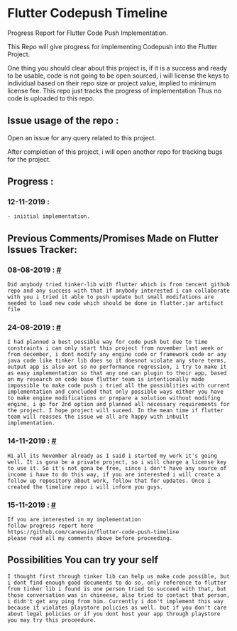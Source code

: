 #   Flutter Codepush Timeline
Progress Report for Flutter Code Push Implementation.

This Repo will give progress for implementing Codepush into the Flutter Project.

One thing you should clear about this project is, if it is a success and ready to be usable, code is not going to be open sourced, i will license the keys to individual based on their repo size or project value, implied to minimum license fee. This repo just tracks the progress of implementation Thus no code is uploaded to this repo.

## Issue usage of the repo :
Open an issue for any query related to this project.

After completion of this project, i will open another repo for tracking bugs for the project.


## Progress :

### 12-11-2019 :
    - iniitial implementation.


## Previous Comments/Promises Made on Flutter Issues Tracker:

### 08-08-2019 : [#](!https://github.com/flutter/flutter/issues/14330#issuecomment-519229004)
    Did anybody tried tinker-lib with flutter which is from tencent github repo and any success with that if anybody interested i can collaborate with you i tried it able to push update but small modifations are needed to load new code which should be done in flutter.jar artifact file

### 24-08-2019 : [#](!https://github.com/flutter/flutter/issues/14330#issuecomment-524423288)
    I had planned a best possible way for code push but due to time constraints i can only start this project from november last week or from december, i dont modify any engine code or framework code or any java code like tinker lib does so it doesnot violate any store terms, output app is also aot so no performance regression, i try to make it as easy implementation so that any one can plugin to their app, based on my research on code base flutter team is intentionally made impossible to make code push i tried all the possiblities with current implementation and concluded that only possible ways either you have to make engine modifications or prepare a solution without modifing engine, i go for 2nd option and planned all necessary requirements for the project. I hope project will suceed. In the mean time if flutter team will reasses the issue we all are happy with inbuilt implementation.

### 14-11-2019 : [#](!https://github.com/flutter/flutter/issues/14330#issuecomment-553743371)
    Hi all its November already as I said i started my work it's going well. It is gona be a private project, so i will charge a license key to use it. So it's not gona be free, since i don't have any source of income i have to do this way, if you are interested i will create a follow up repository about work, follow that for updates. Once i created the timeline repo i will inform you guys.
    
### 15-11-2019 : [#](!https://github.com/flutter/flutter/issues/14330#issuecomment-554223442)
    If you are interested in my implementation
    follow progress report here
    https://github.com/canewsin/flutter-code-push-timeline
    please read all my comments above before proceeding.

## Possibilities You can try your self
    I thought first through tinker lib can help us make code possible, but i dont find enough good documents to do so, only reference to flutter from tinker lib i found is one person tried to succeed with that, but those conversation was in chineese, also tried to contact that person, i didn't get any ping from him. Currently i don't implement this way because it violates playstore policies as well. but if you don't care about legal policies or if you dont host your app through playstore you may try this proceedure.